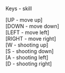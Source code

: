 Keys - skill

[UP - move up]  
[DOWN - move down]  
[LEFT - move left]  
[RIGHT - move right]  
[W - shooting up]  
[S - shooting down]  
[A - shooting left]  
[D - shooting right]  
